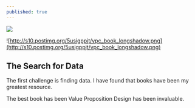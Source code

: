 ```yaml
---
published: true
---
```


![](/)

![http://s10.postimg.org/5usigppjt/vpc_book_longshadow.png](http://s10.postimg.org/5usigppjt/vpc_book_longshadow.png)

## The Search for Data

The first challenge is finding data. I have found that books have been my greatest resource.

The best book has been Value Proposition Design has been invaluable.